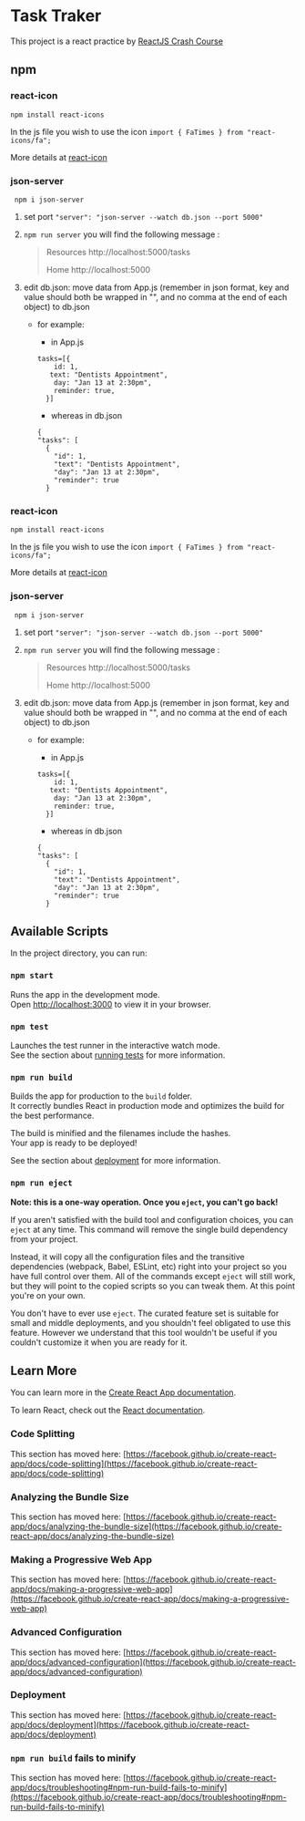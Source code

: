 # Task Traker

This project is a react practice by [ReactJS Crash Course](https://www.youtube.com/watch?v=w7ejDZ8SWv8)

## npm

### react-icon

`npm install react-icons`

In the js file you wish to use the icon
`import { FaTimes } from "react-icons/fa";`

More details at [react-icon](https://www.npmjs.com/package/react-icons)

### json-server

` npm i json-server`

1. set port `"server": "json-server --watch db.json --port 5000"`
2. `npm run server` you will find the following message :
   > Resources
   > http://localhost:5000/tasks
   >
   > Home
   > http://localhost:5000
3. edit db.json: move data from App.js (remember in json format, key and value should both be wrapped in "", and no comma at the end of each object) to db.json

   - for example:

     - in App.js

     ```
     tasks=[{
         id: 1,
        text: "Dentists Appointment",
         day: "Jan 13 at 2:30pm",
         reminder: true,
       }]
     ```

     - whereas in db.json

     ```
     {
     "tasks": [
       {
         "id": 1,
         "text": "Dentists Appointment",
         "day": "Jan 13 at 2:30pm",
         "reminder": true
       }
     ```

### react-icon

`npm install react-icons`

In the js file you wish to use the icon
`import { FaTimes } from "react-icons/fa";`

More details at [react-icon](https://www.npmjs.com/package/react-icons)

### json-server

` npm i json-server`

1. set port `"server": "json-server --watch db.json --port 5000"`
2. `npm run server` you will find the following message :
   > Resources
   > http://localhost:5000/tasks
   >
   > Home
   > http://localhost:5000
3. edit db.json: move data from App.js (remember in json format, key and value should both be wrapped in "", and no comma at the end of each object) to db.json

   - for example:

     - in App.js

     ```
     tasks=[{
         id: 1,
        text: "Dentists Appointment",
         day: "Jan 13 at 2:30pm",
         reminder: true,
       }]
     ```

     - whereas in db.json

     ```
     {
     "tasks": [
       {
         "id": 1,
         "text": "Dentists Appointment",
         "day": "Jan 13 at 2:30pm",
         "reminder": true
       }
     ```

## Available Scripts

In the project directory, you can run:

### `npm start`

Runs the app in the development mode.\
Open [http://localhost:3000](http://localhost:3000) to view it in your browser.

### `npm test`

Launches the test runner in the interactive watch mode.\
See the section about [running tests](https://facebook.github.io/create-react-app/docs/running-tests) for more information.

### `npm run build`

Builds the app for production to the `build` folder.\
It correctly bundles React in production mode and optimizes the build for the best performance.

The build is minified and the filenames include the hashes.\
Your app is ready to be deployed!

See the section about [deployment](https://facebook.github.io/create-react-app/docs/deployment) for more information.

### `npm run eject`

**Note: this is a one-way operation. Once you `eject`, you can't go back!**

If you aren't satisfied with the build tool and configuration choices, you can `eject` at any time. This command will remove the single build dependency from your project.

Instead, it will copy all the configuration files and the transitive dependencies (webpack, Babel, ESLint, etc) right into your project so you have full control over them. All of the commands except `eject` will still work, but they will point to the copied scripts so you can tweak them. At this point you're on your own.

You don't have to ever use `eject`. The curated feature set is suitable for small and middle deployments, and you shouldn't feel obligated to use this feature. However we understand that this tool wouldn't be useful if you couldn't customize it when you are ready for it.

## Learn More

You can learn more in the [Create React App documentation](https://facebook.github.io/create-react-app/docs/getting-started).

To learn React, check out the [React documentation](https://reactjs.org/).

### Code Splitting

This section has moved here: [https://facebook.github.io/create-react-app/docs/code-splitting](https://facebook.github.io/create-react-app/docs/code-splitting)

### Analyzing the Bundle Size

This section has moved here: [https://facebook.github.io/create-react-app/docs/analyzing-the-bundle-size](https://facebook.github.io/create-react-app/docs/analyzing-the-bundle-size)

### Making a Progressive Web App

This section has moved here: [https://facebook.github.io/create-react-app/docs/making-a-progressive-web-app](https://facebook.github.io/create-react-app/docs/making-a-progressive-web-app)

### Advanced Configuration

This section has moved here: [https://facebook.github.io/create-react-app/docs/advanced-configuration](https://facebook.github.io/create-react-app/docs/advanced-configuration)

### Deployment

This section has moved here: [https://facebook.github.io/create-react-app/docs/deployment](https://facebook.github.io/create-react-app/docs/deployment)

### `npm run build` fails to minify

This section has moved here: [https://facebook.github.io/create-react-app/docs/troubleshooting#npm-run-build-fails-to-minify](https://facebook.github.io/create-react-app/docs/troubleshooting#npm-run-build-fails-to-minify)
